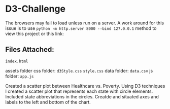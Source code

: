 # D3-Challenge

The browsers may fail to load unless run on a server. A work around for this issue is to use `python -m http.server 8000 --bind 127.0.0.1` method to view this project or this link:


## Files Attached: 

`index.html` 

assets folder
    css folder: 
      `d3Style.css`
      `style.css` 
    data folder: 
      `data.csv`
    js folder: 
      `app.js`
      
Created a scatter plot between Healthcare vs. Poverty.
Using D3 techniques I created a scatter plot that represents each state with circle elements.
Included state abbreviations in the circles.
Creatde and situated axes and labels to the left and bottom of the chart.
